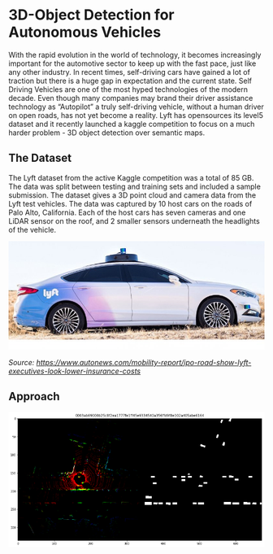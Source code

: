 # 3D-Object Detection for Autonomous Vehicles 

With the rapid evolution in the world of technology, it becomes increasingly important for the automotive sector to keep up with the fast pace, just like any other industry. In recent times, self-driving cars have gained a lot of traction but there is a huge gap in expectation and the current state. Self Driving Vehicles are one of the most hyped technologies of the modern decade. Even though many companies may brand their driver assistance technology as “Autopilot” a truly self-driving vehicle, without a human driver on open roads, has not yet become a reality. Lyft has opensources its level5 dataset and it recently launched a kaggle competition to focus on a much harder problem - 3D object detection over semantic maps. 

## The Dataset
The Lyft dataset from the active Kaggle competition was a total of 85 GB. The data was split between testing and training sets and included a sample submission. The dataset gives a 3D point cloud and camera data from the Lyft test vehicles. The data was captured by 10 host cars on the roads of Palo Alto, California. Each of the host cars has seven cameras and one LiDAR sensor on the roof, and 2 smaller sensors underneath the headlights of the vehicle.

![Image description](lyft.jpeg) <br />

*Source: https://www.autonews.com/mobility-report/ipo-road-show-lyft-executives-look-lower-insurance-costs*

## Approach

![Image description](preprocessing.png) <br />
